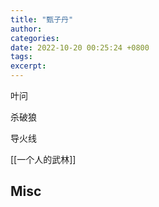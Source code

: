 ```yaml
---
title: "甄子丹"
author: 
categories: 
date: 2022-10-20 00:25:24 +0800
tags: 
excerpt: 
---
```





叶问

杀破狼

导火线


[[一个人的武林]]






## Misc



